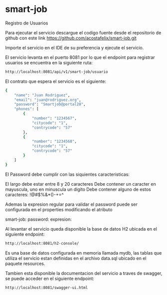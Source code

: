 # smart-job
Registro de Usuarios

Para ejecutar el servicio descargue el codigo fuente desde el repositorio de github con este link
https://github.com/acostafelix/smart-job.git

Importe el servicio en el IDE de su preferencia y ejecute el servicio.

El servicio levanta en el puerto 8081 por lo que el endpoint para registrar usuarios se encuentra en la siguiente ruta: 

```bash
http://localhost:8081/api/v1/smart-job/usuario
```

El contrato que espera el servicio es el siguiente:

```bash
{
    "name": "Juan Rodriguez",
    "email": "juan@rodriguez.org",
    "password": "Smartjob@portal20",
    "phones": [
        {
            "number": "1234567",
            "citycode": "1",
            "contrycode": "57"
        },
        {
            "number": "1234568",
            "citycode": "1",
            "contrycode": "57"
        }
    ]
}
```

El Password debe cumplir con las siquientes caracteristicas: 

El largo debe estar entre 8 y 20 caracteres 
Debe contener un caracter en mayuscula, uno en minuscula un digito
Debe contener alguno de estos caracteres: !@#$%&*()-+=^

Ademas la expresion regular para validar el password puede ser configurada en el properties modificando el atributo 

smart-job:
  password:
    expresion:

Al levantar el servicio queda disponible la base de datos H2 ubicada en el siguiente endpoint:

```bash
http://localhost:8081/h2-console/
```

Es una base de datos configurada en memoria llamada mydb, las tablas que utiliza el servicio estan definidas en el archivo data.sql ubicado en el paquete resources.

Tambien esta disponible la documentacion del servicio a traves de swagger, se puede acceder en el siguiente endpoint:

```bash
http://localhost:8081/swagger-ui.html
```



